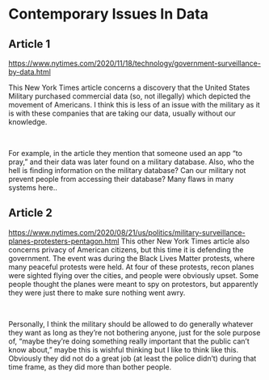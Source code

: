 # Contemporary Issues In Data

## Article 1
https://www.nytimes.com/2020/11/18/technology/government-surveillance-by-data.html

This New York Times article concerns a discovery that the United States Military purchased commercial data (so, not illegally) which depicted the movement of Americans. I think this is less of an issue with the military as it is with these companies that are taking our data, usually without our knowledge. 
<p>&nbsp;</p>
For example, in the article they mention that someone used an app “to pray,” and their data was later found on a military database. Also, who the hell is finding information on the military database? Can our military not prevent people from accessing their database? Many flaws in many systems here..

## Article 2
https://www.nytimes.com/2020/08/21/us/politics/military-surveillance-planes-protesters-pentagon.html
This other New York Times article also concerns privacy of American citizens, but this time it is defending the government. The event was during the Black Lives Matter protests, where many peaceful protests were held. At four of these protests, recon planes were sighted flying over the cities, and people were obviously upset. Some people thought the planes were meant to spy on protestors, but apparently they were just there to make sure nothing went awry.
<p>&nbsp;</p>
Personally, I think the military should be allowed to do generally whatever they want as long as they’re not bothering anyone, just for the sole purpose of, “maybe they’re doing something really important that the public can’t know about,” maybe this is wishful thinking but I like to think like this. Obviously they did not do a great job (at least the police didn’t) during that time frame, as they did more than bother people.
